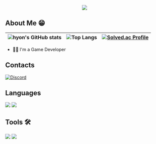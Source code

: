 <p align = "center">
<img src="https://capsule-render.vercel.app/api?type=waving&color=ffd400&height=300&section=header&text=Hello!&fontSize=70">
</p>

## About Me 😁
|![hyon's GitHub stats](https://github-readme-stats.vercel.app/api?username=hyon3034&show_icons=true&theme=gruvbox)|![Top Langs](https://github-readme-stats.vercel.app/api/top-langs/?username=hyon3034&layout=compact)|[![Solved.ac Profile](http://mazassumnida.wtf/api/v2/generate_badge?boj=whatisthat)](https://solved.ac/whatisthat/)|
|---|---|---|

- 👩‍💻 I'm a Game Developer

## Contacts
[![Discord](https://img.shields.io/badge/Discord-7289DA?style=for-the-badge&logo=discord&logoColor=white)](https://www.discord.com/users/403898798016823307)

## Languages
<div>
    <img src ="https://img.shields.io/badge/C%2B%2B-00599C?style=for-the-badge&logo=c%2B%2B&logoColor=white">
    <img src ="https://img.shields.io/badge/C%23-239120?style=for-the-badge&logo=c-sharp&logoColor=white">
</div>

## Tools 🛠
<div>
    <img src ="https://img.shields.io/badge/unrealengine-%23313131.svg?style=for-the-badge&logo=unrealengine&logoColor=white">
    <img src ="https://img.shields.io/badge/Unity-100000?style=for-the-badge&logo=unity&logoColor=white">
</div>
